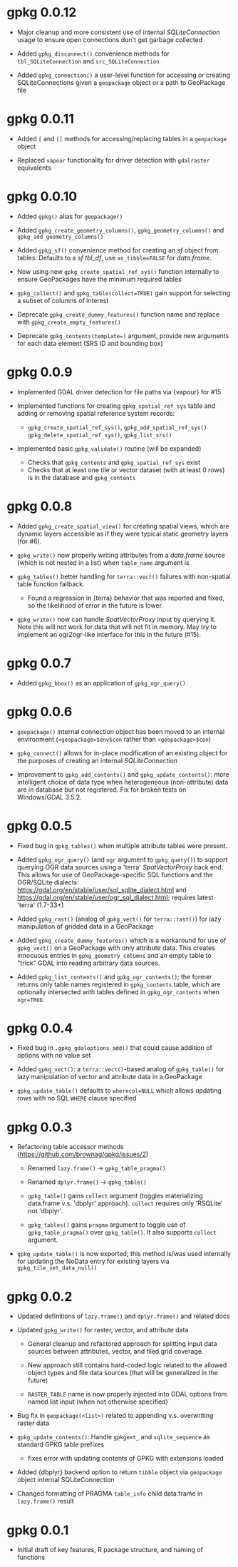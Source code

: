 # gpkg 0.0.12
 
 - Major cleanup and more consistent use of internal _SQLiteConnection_ usage to ensure open connections don't get garbage collected
 
 - Added `gpkg_disconnect()` convenience methods for `tbl_SQLiteConnection` and `src_SQLiteConnection` 
 
 - Added `gpkg_connection()` a user-level function for accessing or creating SQLiteConnections given a `geopackage` object or a path to GeoPackage file

# gpkg 0.0.11

 - Added `[` and `[[` methods for accessing/replacing tables in a `geopackage` object
 
 - Replaced `vapour` functionality for driver detection with `gdalraster` equivalents

# gpkg 0.0.10

 - Added `gpkg()` alias for `geopackage()`
 
 - Added `gpkg_create_geometry_columns()`, `gpkg_geometry_columns()` and `gpkg_add_geometry_columns()`
 
 - Added `gpkg_sf()` convenience method for creating an _sf_ object from tables. Defaults to a _sf_ _tbl_df_, use `as_tibble=FALSE` for _data.frame_.
 
 - Now using new `gpkg_create_spatial_ref_sys()` function internally to ensure GeoPackages have the minimum required tables
 
 - `gpkg_collect()` and `gpkg_table(collect=TRUE)` gain support for selecting a subset of columns of interest
 
 - Deprecate `gpkg_create_dummy_features()` function name and replace with `gpkg_create_empty_features()`
 
 - Deprecate `gpkg_contents(template=)` argument, provide new arguments for each data element (SRS ID and bounding box)

# gpkg 0.0.9

 - Implemented GDAL driver detection for file paths via {vapour} for #15
 
 - Implemented functions for creating `gpkg_spatial_ref_sys` table and adding or removing spatial reference system records:
   - `gpkg_create_spatial_ref_sys()`, `gpkg_add_spatial_ref_sys()` `gpkg_delete_spatial_ref_sys()`, `gpkg_list_srs()`

 - Implemented basic `gpkg_validate()` routine (will be expanded)
   - Checks that `gpkg_contents` and `gpkg_spatial_ref_sys` exist
   - Checks that at least one tile or vector dataset (with at least 0 rows) is in the database and `gpkg_contents`
 
# gpkg 0.0.8

 - Added `gpkg_create_spatial_view()` for creating spatial views, which are dynamic layers accessible as if they were typical static geometry layers (for #6).
 
 - `gpkg_write()` now properly writing attributes from a _data.frame_ source (which is not nested in a list) when `table_name` argument is 
 
 - `gpkg_tables()` better handling for `terra::vect()` failures with non-spatial table function fallback. 
   - Found a regression in {terra} behavior that was reported and fixed, so the likelihood of error in the future is lower. 
 
 - `gpkg_write()` now can handle _SpatVectorProxy_ input by querying it. Note this will not work for data that will not fit in memory. May try to implement an ogr2ogr-like interface for this in the future (#15).

# gpkg 0.0.7

 - Added `gpkg_bbox()` as an application of `gpkg_ogr_query()`
 
# gpkg 0.0.6

 - `geopackage()` internal connection object has been moved to an internal environment (`<geopackage>$env$con` rather than `<geopackage>$con`)
 
 - `gpkg_connect()` allows for in-place modification of an existing object for the purposes of creating an internal _SQLiteConnection_

 - Improvement to `gpkg_add_contents()` and `gpkg_update_contents()`: more intelligent choice of data type when heterogeneous (non-attribute) data are in database but not registered. Fix for broken tests on Windows/GDAL 3.5.2.

# gpkg 0.0.5

 - Fixed bug in `gpkg_tables()` when multiple attribute tables were present.
 
 - Added `gpkg_ogr_query()` (and `ogr` argument to `gpkg_query()`) to support querying OGR data sources using a 'terra' _SpatVectorProxy_ back end. This allows for use of GeoPackage-specific SQL functions and the OGR/SQLite dialects: <https://gdal.org/en/stable/user/sql_sqlite_dialect.html> and <https://gdal.org/en/stable/user/ogr_sql_dialect.html>; requires latest 'terra' (1.7-33+)
 
 - Added `gpkg_rast()` (analog of `gpkg_vect()` for `terra::rast()`) for lazy manipulation of gridded data in a GeoPackage
 
 - Added `gpkg_create_dummy_features()` which is a workaround for use of `gpkg_vect()` on a GeoPackage with only attribute data. This creates innocuous entries in `gpkg_geometry_columns` and an empty table to "trick" GDAL into reading arbitrary data sources.
 
 - Added `gpkg_list_contents()` and `gpkg_ogr_contents()`; the former returns only table names registered in `gpkg_contents` table, which are optionally intersected with tables defined in `gpkg_ogr_contents` when `ogr=TRUE`.
 
# gpkg 0.0.4

 - Fixed bug in `.gpkg_gdaloptions_add()` that could cause addition of options with no value set
 
 - Added `gpkg_vect()`: a `terra::vect()`-based analog of `gpkg_table()` for lazy manipulation of vector and attribute data in a GeoPackage
 
 - `gpkg_update_table()` defaults to `wherecol=NULL` which allows updating rows with no SQL `WHERE` clause specified

# gpkg 0.0.3

 - Refactoring table accessor methods (https://github.com/brownag/gpkg/issues/2)
 
   - Renamed `lazy.frame()` -> `gpkg_table_pragma()`
  
   - Renamed `dplyr.frame()` -> `gpkg_table()`
   
   - `gpkg_table()` gains `collect` argument (toggles materializing data.frame v.s. 'dbplyr' approach). `collect` requires only 'RSQLite' not 'dbplyr'.
   
   - `gpkg_tables()` gains `pragma` argument to toggle use of `gpkg_table_pragma()` over `gpkg_table()`. It also supports `collect` argument. 
   
 - `gpkg_update_table()` is now exported; this method is/was used internally for updating the NoData entry for existing layers via `gpkg_tile_set_data_null()`

# gpkg 0.0.2

* Updated definitions of `lazy.frame()` and `dplyr.frame()` and related docs

* Updated `gpkg_write()` for raster, vector, and attribute data

  * General cleanup and refactored approach for splitting input data sources between attributes, vector, and tiled grid coverage. 
  
  * New approach still contains hard-coded logic related to the allowed object types and file data sources (that will be generalized in the future)
  
  * `RASTER_TABLE` name is now properly injected into GDAL options from named list input (when not otherwise specified)

* Bug fix in `geopackage(<list>)` related to appending v.s. overwriting raster data

* `gpkg_update_contents()`: Handle `gpkgext_` and `sqlite_sequence` as standard GPKG table prefixes  
  * fixes error with updating contents of GPKG with extensions loaded
  
* Added {dbplyr} backend option to return `tibble` object via `geopackage` object internal SQLiteConnection

* Changed formatting of PRAGMA `table_info` child data.frame in `lazy.frame()` result

# gpkg 0.0.1

* Initial draft of key features, R package structure, and naming of functions
